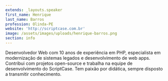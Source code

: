 ```yaml
---
extends: _layouts.speaker
first_name: Henrique
last_name: Barros
profession: Olinda-PE
website: 'http://scriptcase.com.br'
image: /assets/images/uploads/henrique-barros.png
section: info
---
```

Desenvolvedor Web com 10 anos de experiência em PHP, especialista em modernização de sistemas legados e desenvolvimento de web apps. Contribui com projetos open-source e trabalha na equipe de desenvolvimento do ScriptCase. Tem paixão por didática, sempre disposto a transmitir conhecimento.
